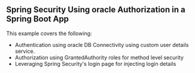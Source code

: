 ## Spring Security Using oracle Authorization in a Spring Boot App

This example covers the following:
- Authentication using oracle DB Connectivity using custom user details service.
- Authorization using GrantedAuthority roles for method level security
- Leveraging Spring Security's login page for injecting login details
